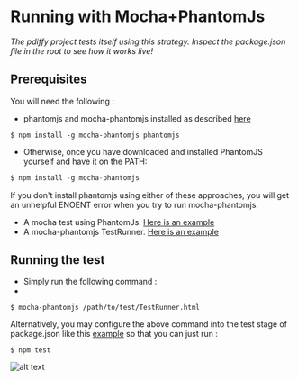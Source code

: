 # Running with Mocha+PhantomJs
_The pdiffy project tests itself using this strategy. Inspect the package.json file in the root to see how it works live!_

## Prerequisites
You will need the following :
* phantomjs and mocha-phantomjs installed as described [here](https://github.com/metaskills/mocha-phantomjs)
```
$ npm install -g mocha-phantomjs phantomjs
```
* Otherwise, once you have downloaded and installed PhantomJS yourself and have it on the PATH:
```javascript
$ npm install -g mocha-phantomjs
```
If you don't install phantomjs using either of these approaches, you will get an unhelpful ENOENT error when you try to run mocha-phantomjs.

* A mocha test using PhantomJs. [Here is an example](https://raw.github.com/kennychua/pdiffy/master/js/test/pdiffy.test.js)
* A mocha-phantomjs TestRunner. [Here is an example](https://raw.github.com/kennychua/pdiffy/master/js/test/TestRunner.html)


## Running the test
* Simply run the following command :
* 
```
$ mocha-phantomjs /path/to/test/TestRunner.html
```

Alternatively, you may configure the above command into the test stage of package.json like this [example](https://raw.github.com/kennychua/pdiffy/master/package.json) so that you can just run :
```
$ npm test
```

![alt text](http://kennychua.net/wp-content/uploads/2013/08/XXX.png "XXXtest run screenshot")
